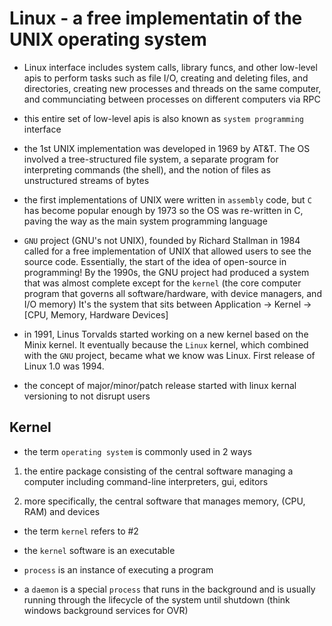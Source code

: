 # Linux - a free implementatin of the UNIX operating system

- Linux interface includes system calls, library funcs, and other low-level apis to perform tasks such as file I/O, creating and deleting files, and directories, creating new processes and threads on the same computer, and communciating between processes on different computers via RPC

- this entire set of low-level apis is also known as `system programming` interface

- the 1st UNIX implementation was developed in 1969 by AT&T. The OS involved a tree-structured file system, a separate program for interpreting commands (the shell), and the notion of files as unstructured streams of bytes

- the first implementations of UNIX were written in `assembly` code, but `C` has become popular enough by 1973 so the OS was re-written in C, paving the way as the main system programming language

- `GNU` project (GNU's not UNIX), founded by Richard Stallman in 1984 called for a free implementation of UNIX that allowed users to see the source code. Essentially, the start of the idea of open-source in programming! By the 1990s, the GNU project had produced a system that was almost complete except for the `kernel` (the core computer program that governs all software/hardware, with device managers, and I/O memory) It's the system that sits between Application -> Kernel -> [CPU, Memory, Hardware Devices]

- in 1991, Linus Torvalds started working on a new kernel based on the Minix kernel. It eventually because the `Linux` kernel, which combined with the `GNU` project, became what we know was Linux. First release of Linux 1.0 was 1994.

- the concept of major/minor/patch release started with linux kernal versioning to not disrupt users

## Kernel

- the term `operating system` is commonly used in 2 ways

1. the entire package consisting of the central software managing a computer including command-line interpreters, gui, editors

2. more specifically, the central software that manages memory, (CPU, RAM) and devices

- the term `kernel` refers to #2
- the `kernel` software is an executable

- `process` is an instance of executing a program
- a `daemon` is a special `process` that runs in the background and is usually running through the lifecycle of the system until shutdown (think windows background services for OVR)
